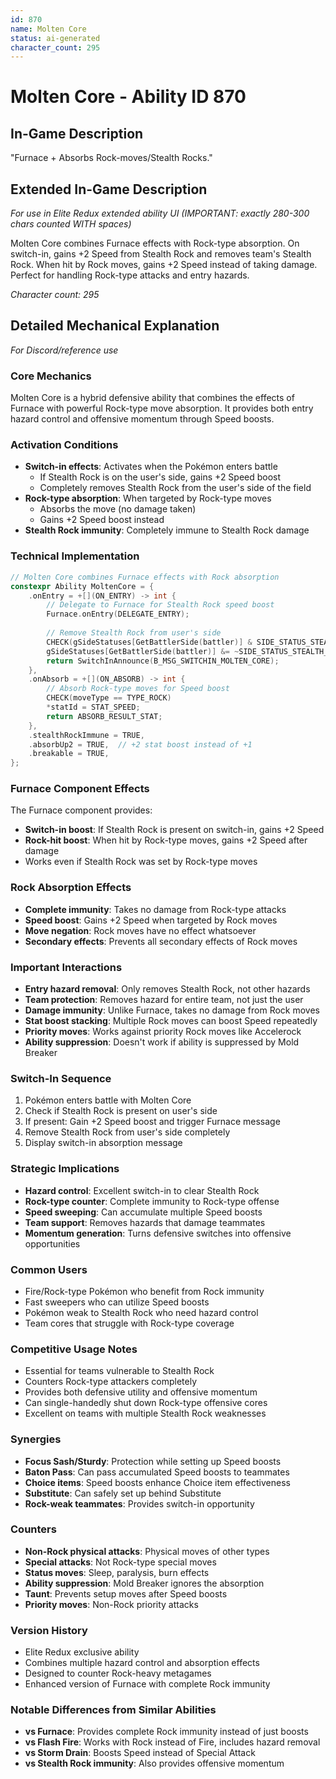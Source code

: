 ```yaml
---
id: 870
name: Molten Core
status: ai-generated
character_count: 295
---
```


# Molten Core - Ability ID 870

## In-Game Description
"Furnace + Absorbs Rock-moves/Stealth Rocks."

## Extended In-Game Description
*For use in Elite Redux extended ability UI (IMPORTANT: exactly 280-300 chars counted WITH spaces)*

Molten Core combines Furnace effects with Rock-type absorption. On switch-in, gains +2 Speed from Stealth Rock and removes team's Stealth Rock. When hit by Rock moves, gains +2 Speed instead of taking damage. Perfect for handling Rock-type attacks and entry hazards.

*Character count: 295*

## Detailed Mechanical Explanation
*For Discord/reference use*

### Core Mechanics
Molten Core is a hybrid defensive ability that combines the effects of Furnace with powerful Rock-type move absorption. It provides both entry hazard control and offensive momentum through Speed boosts.

### Activation Conditions
- **Switch-in effects**: Activates when the Pokémon enters battle
  - If Stealth Rock is on the user's side, gains +2 Speed boost
  - Completely removes Stealth Rock from the user's side of the field
- **Rock-type absorption**: When targeted by Rock-type moves
  - Absorbs the move (no damage taken)
  - Gains +2 Speed boost instead
- **Stealth Rock immunity**: Completely immune to Stealth Rock damage

### Technical Implementation
```c
// Molten Core combines Furnace effects with Rock absorption
constexpr Ability MoltenCore = {
    .onEntry = +[](ON_ENTRY) -> int {
        // Delegate to Furnace for Stealth Rock speed boost
        Furnace.onEntry(DELEGATE_ENTRY);
        
        // Remove Stealth Rock from user's side
        CHECK(gSideStatuses[GetBattlerSide(battler)] & SIDE_STATUS_STEALTH_ROCK)
        gSideStatuses[GetBattlerSide(battler)] &= ~SIDE_STATUS_STEALTH_ROCK;
        return SwitchInAnnounce(B_MSG_SWITCHIN_MOLTEN_CORE);
    },
    .onAbsorb = +[](ON_ABSORB) -> int {
        // Absorb Rock-type moves for Speed boost
        CHECK(moveType == TYPE_ROCK)
        *statId = STAT_SPEED;
        return ABSORB_RESULT_STAT;
    },
    .stealthRockImmune = TRUE,
    .absorbUp2 = TRUE,  // +2 stat boost instead of +1
    .breakable = TRUE,
};
```

### Furnace Component Effects
The Furnace component provides:
- **Switch-in boost**: If Stealth Rock is present on switch-in, gains +2 Speed
- **Rock-hit boost**: When hit by Rock-type moves, gains +2 Speed after damage
- Works even if Stealth Rock was set by Rock-type moves

### Rock Absorption Effects
- **Complete immunity**: Takes no damage from Rock-type attacks
- **Speed boost**: Gains +2 Speed when targeted by Rock moves
- **Move negation**: Rock moves have no effect whatsoever
- **Secondary effects**: Prevents all secondary effects of Rock moves

### Important Interactions
- **Entry hazard removal**: Only removes Stealth Rock, not other hazards
- **Team protection**: Removes hazard for entire team, not just the user
- **Damage immunity**: Unlike Furnace, takes no damage from Rock moves
- **Stat boost stacking**: Multiple Rock moves can boost Speed repeatedly
- **Priority moves**: Works against priority Rock moves like Accelerock
- **Ability suppression**: Doesn't work if ability is suppressed by Mold Breaker

### Switch-In Sequence
1. Pokémon enters battle with Molten Core
2. Check if Stealth Rock is present on user's side
3. If present: Gain +2 Speed boost and trigger Furnace message
4. Remove Stealth Rock from user's side completely
5. Display switch-in absorption message

### Strategic Implications
- **Hazard control**: Excellent switch-in to clear Stealth Rock
- **Rock-type counter**: Complete immunity to Rock-type offense
- **Speed sweeping**: Can accumulate multiple Speed boosts
- **Team support**: Removes hazards that damage teammates
- **Momentum generation**: Turns defensive switches into offensive opportunities

### Common Users
- Fire/Rock-type Pokémon who benefit from Rock immunity
- Fast sweepers who can utilize Speed boosts
- Pokémon weak to Stealth Rock who need hazard control
- Team cores that struggle with Rock-type coverage

### Competitive Usage Notes
- Essential for teams vulnerable to Stealth Rock
- Counters Rock-type attackers completely
- Provides both defensive utility and offensive momentum
- Can single-handedly shut down Rock-type offensive cores
- Excellent on teams with multiple Stealth Rock weaknesses

### Synergies
- **Focus Sash/Sturdy**: Protection while setting up Speed boosts
- **Baton Pass**: Can pass accumulated Speed boosts to teammates
- **Choice items**: Speed boosts enhance Choice item effectiveness
- **Substitute**: Can safely set up behind Substitute
- **Rock-weak teammates**: Provides switch-in opportunity

### Counters
- **Non-Rock physical attacks**: Physical moves of other types
- **Special attacks**: Not Rock-type special moves
- **Status moves**: Sleep, paralysis, burn effects
- **Ability suppression**: Mold Breaker ignores the absorption
- **Taunt**: Prevents setup moves after Speed boosts
- **Priority moves**: Non-Rock priority attacks

### Version History
- Elite Redux exclusive ability
- Combines multiple hazard control and absorption effects
- Designed to counter Rock-heavy metagames
- Enhanced version of Furnace with complete Rock immunity

### Notable Differences from Similar Abilities
- **vs Furnace**: Provides complete Rock immunity instead of just boosts
- **vs Flash Fire**: Works with Rock instead of Fire, includes hazard removal
- **vs Storm Drain**: Boosts Speed instead of Special Attack
- **vs Stealth Rock immunity**: Also provides offensive momentum